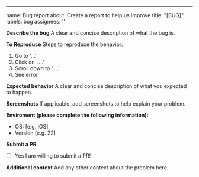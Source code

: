 ---
name: Bug report
about: Create a report to help us improve
title: "[BUG]"
labels: bug
assignees: ''

**Describe the bug**
A clear and concise description of what the bug is.

**To Reproduce**
Steps to reproduce the behavior:
1. Go to '...'
2. Click on '....'
3. Scroll down to '....'
4. See error

**Expected behavior**
A clear and concise description of what you expected to happen.

**Screenshots**
If applicable, add screenshots to help explain your problem.

**Enviroment (please complete the following information):**
 - OS: [e.g. iOS]
 - Version [e.g. 22]

**Submit a PR**
- [ ] Yes I am willing to submit a PR!

**Additional context**
Add any other context about the problem here.
